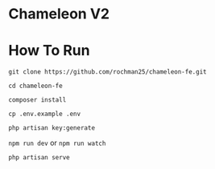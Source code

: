 # Chameleon V2
# How To Run
  `git clone https://github.com/rochman25/chameleon-fe.git`

  `cd chameleon-fe`
  
  `composer install`
  
  `cp .env.example .env`
  
  `php artisan key:generate`
  
  `npm run dev` or `npm run watch`
  
  `php artisan serve`
